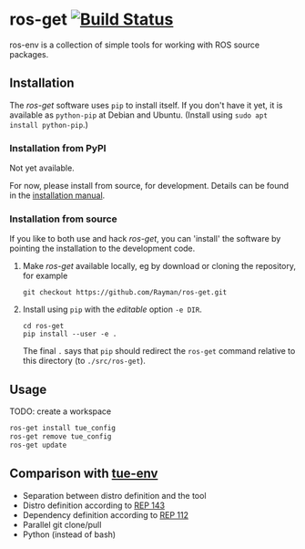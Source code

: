 # ros-get [![Build Status](https://travis-ci.org/Rayman/ros-get.svg?branch=master)](https://travis-ci.org/Rayman/ros-get)
ros-env is a collection of simple tools for working with ROS source packages.

## Installation

The *ros-get* software uses ``pip`` to install itself. If you don't have it
yet, it is available as ``python-pip`` at Debian and Ubuntu. (Install using
``sudo apt install python-pip``.)

### Installation from PyPI

Not yet available.

For now, please install from source, for development.
Details can be found in the [installation manual](doc/install.md).

### Installation from source

If you like to both use and hack *ros-get*, you can 'install' the software by
pointing the installation to the development code.

1. Make *ros-get* available locally, eg by download or cloning the repository, for example

    ``` shell
    git checkout https://github.com/Rayman/ros-get.git
    ```

2. Install using ``pip`` with the *editable* option ``-e DIR``.

    ``` shell
    cd ros-get
    pip install --user -e .
    ```

    The final ``.`` says that ``pip`` should redirect the ``ros-get`` command
    relative to this directory (to ``./src/ros-get``).

## Usage
TODO: create a workspace
```sh
ros-get install tue_config
ros-get remove tue_config
ros-get update
```

## Comparison with [tue-env](https://github.com/tue-robotics/tue-env)
- Separation between distro definition and the tool
- Distro definition according to [REP 143](http://www.ros.org/reps/rep-0143.html)
- Dependency definition according to [REP 112](http://www.ros.org/reps/rep-0112.html)
- Parallel git clone/pull
- Python (instead of bash)
